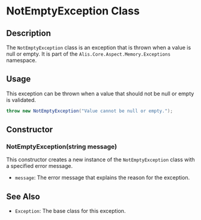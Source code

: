 # NotEmptyException Class

## Description

The `NotEmptyException` class is an exception that is thrown when a value is null or empty. It is part of
the `Alis.Core.Aspect.Memory.Exceptions` namespace.

## Usage

This exception can be thrown when a value that should not be null or empty is validated.

```csharp
throw new NotEmptyException("Value cannot be null or empty.");
```

## Constructor

### NotEmptyException(string message)

This constructor creates a new instance of the `NotEmptyException` class with a specified error message.

- `message`: The error message that explains the reason for the exception.

## See Also

- `Exception`: The base class for this exception.
